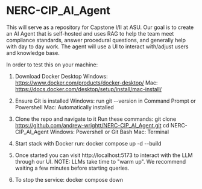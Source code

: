 # NERC-CIP_AI_Agent
This will serve as a repository for Capstone I/II at ASU. Our goal is to create an AI Agent that is self-hosted and uses RAG to help the team meet compliance standards, answer procedural questions, and generally help with day to day work. The agent will use a UI to interact with/adjust users and knowledge base. 

In order to test this on your machine:
1. Download Docker Desktop 
  Windows: https://www.docker.com/products/docker-desktop/
  Mac: https://docs.docker.com/desktop/setup/install/mac-install/

2. Ensure Git is installed
   Windows: run git --version in Command Prompt or Powershell
   Mac: Automatically installed

3. Clone the repo and navigate to it
   Run these commands:
     git clone https://github.com/andrew-wrightt/NERC-CIP_AI_Agent.git
     cd NERC-CIP_AI_Agent
   Windows: Powershell or Git Bash
   Mac: Terminal

4. Start stack with Docker
   run: docker compose up -d --build

5. Once started you can visit http://localhost:5173 to interact with the LLM through our UI.
   NOTE: LLMs take time to "warm up". We recommend waiting a few minutes before starting queries.

6. To stop the service:
   docker compose down

   

